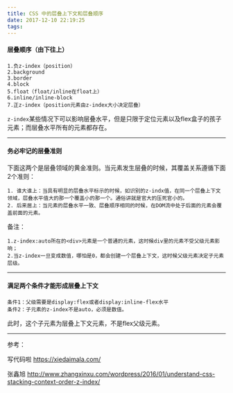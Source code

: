 ```yaml
---
title: CSS 中的层叠上下文和层叠顺序
date: 2017-12-10 22:19:25
tags:
---
```



#### 层叠顺序（由下往上）

	1.负z-index（position）
	2.background
	3.border
	4.block
	5.float（float/inline在float上）
	6.inline/inline-block
	7.正z-index（position元素由z-index大小决定层叠）

`z-index`某些情况下可以影响层叠水平，但是只限于定位元素以及flex盒子的孩子元素；而层叠水平所有的元素都存在。	

---

#### 务必牢记的层叠准则
下面这两个是层叠领域的黄金准则。当元素发生层叠的时候，其覆盖关系遵循下面2个准则：

	1. 谁大谁上：当具有明显的层叠水平标示的时候，如识别的z-indx值，在同一个层叠上下文领域，层叠水平值大的那一个覆盖小的那一个。通俗讲就是官大的压死官小的。
	2. 后来居上：当元素的层叠水平一致、层叠顺序相同的时候，在DOM流中处于后面的元素会覆盖前面的元素。

备注：

	1.z-index:auto所在的<div>元素是一个普通的元素，这时候div里的元素不受父级元素影响；
	2.当z-index一旦变成数值，哪怕是0，都会创建一个层叠上下文，这时候父级元素决定子元素层级。
---

#### 满足两个条件才能形成层叠上下文
	条件1：父级需要是display:flex或者display:inline-flex水平
	条件2：子元素的z-index不是auto，必须是数值。
此时，这个子元素为层叠上下文元素，不是flex父级元素。

----
参考：

写代码啦 <https://xiedaimala.com/>   

张鑫旭 <http://www.zhangxinxu.com/wordpress/2016/01/understand-css-stacking-context-order-z-index/>